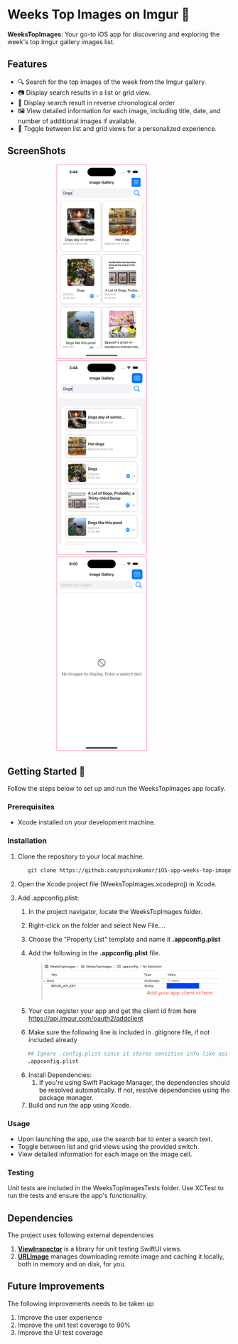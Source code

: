 # Weeks Top Images on Imgur 📸
**WeeksTopImages**: Your go-to iOS app for discovering and exploring the week's top Imgur gallery images list.

## Features

- 🔍 Search for the top images of the week from the Imgur gallery.
- 📷 Display search results in a list or grid view.
- 📅 Display search result in reverse chronological order
- 🖼️ View detailed information for each image, including title, date, and number of additional images if available.
- 🔄 Toggle between list and grid views for a personalized experience.

## ScreenShots

<div align="center">
   <img src="ScreenShots/grid_view.png" alt="Grid View" width="200" style="margin-right: 80px; border: 2px solid pink;"/>
   <img src="ScreenShots/list_view.png" alt="List View" width="200" style="margin-right: 80px; border: 2px solid pink;"/>
   <img src="ScreenShots/no_images_to_display.png" alt="List View" width="200" style="margin-right: 80px; border: 2px solid pink;"/>
</div>


## Getting Started 🚀

Follow the steps below to set up and run the WeeksTopImages app locally.

### Prerequisites

- Xcode installed on your development machine.

### Installation

1. Clone the repository to your local machine.

   ```bash
      git clone https://github.com/pshivakumar/iOS-app-weeks-top-images
   ```
2. Open the Xcode project file (WeeksTopImages.xcodeproj) in Xcode.
3. Add .appconfig.plist:
   1. In the project navigator, locate the WeeksTopImages folder.
   2. Right-click on the folder and select New File....
   3. Choose the "Property List" template and name it **.appconfig.plist**
   4. Add the following in the **.appconfig.plist** file.

         <div align="center">
            <img src="ScreenShots/appconfig_example.png" alt="App Config Plist" width="400"/>
         </div>
   6. Your can register your app and get the client id from here https://api.imgur.com/oauth2/addclient
   5. Make sure the following line is included in .gitignore file, if not included already

   ```bash
      ## Ignore .config.plist since it stores sensitive info like api-keys
      .appconfig.plist
   ```
   6. Install Dependencies:
      1. If you're using Swift Package Manager, the dependencies should be resolved automatically. If not, resolve dependencies using the package manager.
   7. Build and run the app using Xcode.

### Usage
   -  Upon launching the app, use the search bar to enter a search text.
   -  Toggle between list and grid views using the provided switch.
   -  View detailed information for each image on the image cell.
      
### Testing

   Unit tests are included in the WeeksTopImagesTests folder. Use XCTest to run the tests and ensure the app's functionality.

## Dependencies

The project uses following external dependencies
   1. [**ViewInspector**](https://github.com/nalexn/ViewInspector) is a library for unit testing SwiftUI views.
   2. [**URLImage**](https://github.com/dmytro-anokhin/url-image) manages downloading remote image and caching it locally, both in memory and on disk, for you.

## Future Improvements

The following improvements needs to be taken up
   1. Improve the user experience
   2. Improve the unit test coverage to 90%
   3. Improve the UI test coverage
